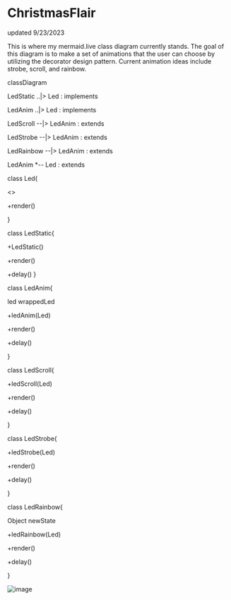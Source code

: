# ChristmasFlair

updated 9/23/2023

This is where my mermaid.live class diagram currently stands. The goal of this diagram is to make a set of animations that the user can choose by utilizing the decorator design pattern. Current animation ideas include strobe, scroll, and rainbow.


classDiagram

LedStatic ..|> Led : implements

LedAnim ..|> Led : implements

LedScroll --|> LedAnim : extends

LedStrobe --|> LedAnim : extends

LedRainbow --|> LedAnim : extends

LedAnim *-- Led : extends

class Led{

<<interface>>

+render()

}

class LedStatic{

+LedStatic()

+render()

+delay()
}

class LedAnim{

led wrappedLed

+ledAnim(Led)

+render()

+delay()

}

class LedScroll{

+ledScroll(Led)

+render()

+delay()

}

class LedStrobe{

+ledStrobe(Led)

+render()

+delay()

}

class LedRainbow{

Object newState

+ledRainbow(Led)

+render()

+delay()

}

![image](https://github.com/CLNelson1993/ChristmasFlair/assets/143137154/a481f800-cb94-4b3b-a53f-08ff60230d21)
